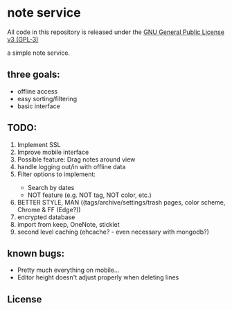 <h1>note service</h1>

<p>
    All code in this repository is released under the <a href="https://tldrlegal.com/license/gnu-general-public-license-v3-%28gpl-3%29#fulltext">GNU General Public License v3 (GPL-3)</a>
</p>

<p>a simple note service.</p>

<h2>three goals:</h2>
<ul>
  <li>offline access</li>
  <li>easy sorting/filtering</li>
  <li>basic interface</li>
</ul>
<h2>TODO:</h2>
<ol>
    <li>Implement SSL</li>
    <li>Improve mobile interface</li>
    <li>Possible feature: Drag notes around view</li>
    <li>handle logging out/in with offline data</li>
    <li>
        <div>Filter options to implement:<div>
        <ul>
          <li>Search by dates</li>
          <li>NOT feature (e.g. NOT tag, NOT color, etc.)</li>
        </ul>
    </li>
    <li>BETTER STYLE, MAN ((tags/archive/settings/trash pages, color scheme, Chrome & FF (Edge?))</li>
    <li>encrypted database</li>
    <li>import from keep, OneNote, sticklet</li>
    <li>second level caching (ehcache? - even necessary with mongodb?)</li>
</ol>
<h2>known bugs:</h2>
<ul>
    <li>Pretty much everything on mobile...</li>
    <li>Editor height doesn't adjust properly when deleting lines</li>
</ul>


<h2>License</h2>
